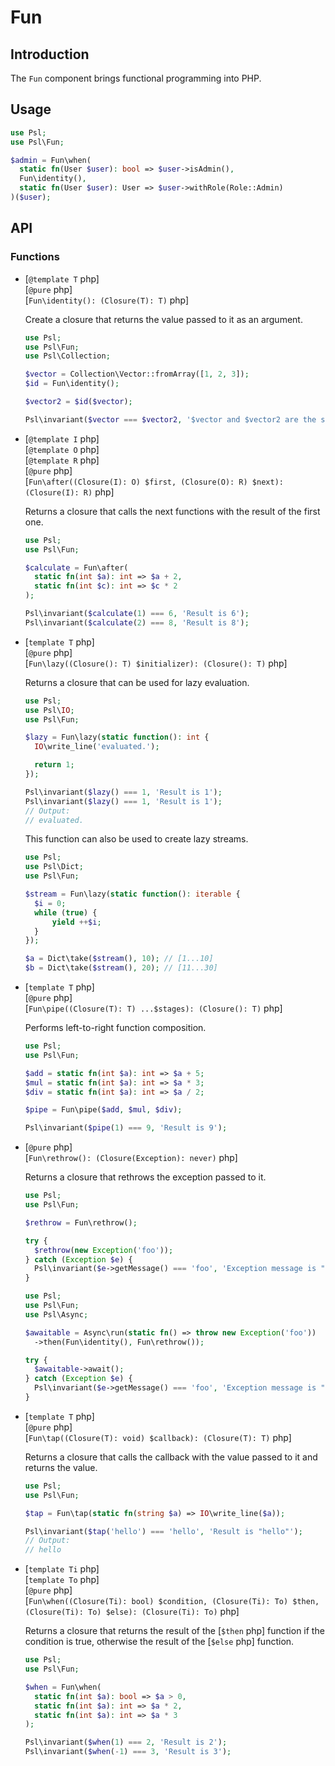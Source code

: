 # Fun

## Introduction

The `Fun` component brings functional programming into PHP.

## Usage

```php
use Psl;
use Psl\Fun;

$admin = Fun\when(
  static fn(User $user): bool => $user->isAdmin(),
  Fun\identity(),
  static fn(User $user): User => $user->withRole(Role::Admin)
)($user);
```

## API

### Functions

<div class="api-functions">

* [`@template T` php] <br />
  [`@pure` php] <br />
  [`Fun\identity(): (Closure(T): T)` php]

  Create a closure that returns the value passed to it as an argument.

  ```php
  use Psl;
  use Psl\Fun;
  use Psl\Collection;

  $vector = Collection\Vector::fromArray([1, 2, 3]);
  $id = Fun\identity();

  $vector2 = $id($vector);

  Psl\invariant($vector === $vector2, '$vector and $vector2 are the same');
  ```

* [`@template I` php] <br />
  [`@template O` php] <br />
  [`@template R` php] <br />
  [`@pure` php] <br />
  [`Fun\after((Closure(I): O) $first, (Closure(O): R) $next): (Closure(I): R)` php]

  Returns a closure that calls the next functions with the result of the first one.

  ```php
  use Psl;
  use Psl\Fun;

  $calculate = Fun\after(
    static fn(int $a): int => $a + 2,
    static fn(int $c): int => $c * 2
  );

  Psl\invariant($calculate(1) === 6, 'Result is 6');
  Psl\invariant($calculate(2) === 8, 'Result is 8');
  ```

* [`template T` php] <br />
  [`@pure` php] <br />
  [`Fun\lazy((Closure(): T) $initializer): (Closure(): T)` php]

  Returns a closure that can be used for lazy evaluation.

  ```php
  use Psl;
  use Psl\IO;
  use Psl\Fun;

  $lazy = Fun\lazy(static function(): int {
    IO\write_line('evaluated.');

    return 1;
  });

  Psl\invariant($lazy() === 1, 'Result is 1');
  Psl\invariant($lazy() === 1, 'Result is 1');
  // Output:
  // evaluated.
  ```

  This function can also be used to create lazy streams.

  ```php
  use Psl;
  use Psl\Dict;
  use Psl\Fun;

  $stream = Fun\lazy(static function(): iterable {
    $i = 0;
    while (true) {
        yield ++$i;
    }
  });

  $a = Dict\take($stream(), 10); // [1...10]
  $b = Dict\take($stream(), 20); // [11...30]
  ```

* [`template T` php] <br />
  [`@pure` php] <br />
  [`Fun\pipe((Closure(T): T) ...$stages): (Closure(): T)` php]

  Performs left-to-right function composition.

  ```php
  use Psl;
  use Psl\Fun;

  $add = static fn(int $a): int => $a + 5;
  $mul = static fn(int $a): int => $a * 3;
  $div = static fn(int $a): int => $a / 2;

  $pipe = Fun\pipe($add, $mul, $div);

  Psl\invariant($pipe(1) === 9, 'Result is 9');
  ```

* [`@pure` php] <br />
  [`Fun\rethrow(): (Closure(Exception): never)` php]

  Returns a closure that rethrows the exception passed to it.

  ```php
  use Psl;
  use Psl\Fun;

  $rethrow = Fun\rethrow();

  try {
    $rethrow(new Exception('foo'));
  } catch (Exception $e) {
    Psl\invariant($e->getMessage() === 'foo', 'Exception message is "foo"');
  }
  ```

  ```php
  use Psl;
  use Psl\Fun;
  use Psl\Async;

  $awaitable = Async\run(static fn() => throw new Exception('foo'))
    ->then(Fun\identity(), Fun\rethrow());

  try {
    $awaitable->await();
  } catch (Exception $e) {
    Psl\invariant($e->getMessage() === 'foo', 'Exception message is "foo"');
  }
  ```

* [`template T` php] <br />
  [`@pure` php] <br />
  [`Fun\tap((Closure(T): void) $callback): (Closure(T): T)` php]

  Returns a closure that calls the callback with the value passed to it and returns the value.

  ```php
  use Psl;
  use Psl\Fun;

  $tap = Fun\tap(static fn(string $a) => IO\write_line($a));

  Psl\invariant($tap('hello') === 'hello', 'Result is "hello"');
  // Output:
  // hello
  ```

* [`template Ti` php] <br />
  [`template To` php] <br />
  [`@pure` php] <br />
  [`Fun\when((Closure(Ti): bool) $condition, (Closure(Ti): To) $then, (Closure(Ti): To) $else): (Closure(Ti): To)` php]

  Returns a closure that returns the result of the [`$then` php] function if the condition is true, otherwise the result of the [`$else` php] function.

  ```php
  use Psl;
  use Psl\Fun;

  $when = Fun\when(
    static fn(int $a): bool => $a > 0,
    static fn(int $a): int => $a * 2,
    static fn(int $a): int => $a * 3
  );

  Psl\invariant($when(1) === 2, 'Result is 2');
  Psl\invariant($when(-1) === 3, 'Result is 3');
  ```
</div>